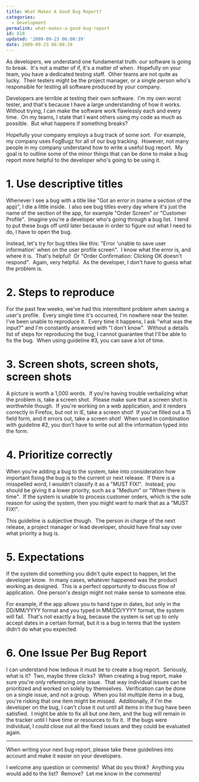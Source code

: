 ```yaml
---
title: What Makes A Good Bug Report?
categories:
  - Development
permalink: what-makes-a-good-bug-report
id: 618
updated: '2009-09-23 06:00:39'
date: 2009-09-23 06:00:39
---
```


As developers, we understand one fundamental truth: our software is going to break.  It's not a matter of if, it's a matter of when.  Hopefully on your team, you have a dedicated testing staff.  Other teams are not quite as lucky.  Their testers might be the project manager, or a single person who's responsible for testing all software produced by your company.

Developers are terrible at testing their own software.  I'm my own worst tester, and that's because I have a large understanding of how it works.  Without trying, I can make the software work flawlessly each and every time.  On my teams, I state that I want others using my code as much as possible.  But what happens if something breaks?

Hopefully your company employs a bug track of some sort.  For example, my company uses FogBugz for all of our bug tracking.  However, not many people in my company understand how to write a useful bug report.  My goal is to outline some of the minor things that can be done to make a bug report more helpful to the developer who's going to be using it.
<h1>1. Use descriptive titles</h1>
Whenever I see a bug with a title like "Got an error in (name a section of the app)", I die a little inside.  I also see bug titles every day where it's just the name of the section of the app, for example "Order Screen" or "Customer Profile".  Imagine you're a developer who's going through a bug list.  I tend to put these bugs off until later because in order to figure out what I need to do, I have to open the bug.

Instead, let's try for bug titles like this: "Error 'unable to save user information' when on the user profile screen".  I know what the error is, and where it is.  That's helpful!  Or "Order Confirmation: Clicking OK doesn't respond".  Again, very helpful.  As the developer, I don't have to guess what the problem is.
<h1>2. Steps to reproduce</h1>
For the past few weeks, we've had this intermittent problem when saving a user's profile.  Every single time it's occurred, I'm nowhere near the tester.  I've been unable to reproduce it.  Every time it happens, I ask "what was the input?" and I'm constantly answered with "I don't know".  Without a details list of steps for reproducing the bug, I cannot guarantee that I'll be able to fix the bug.  When using guideline #3, you can save a lot of time.
<h1>3. Screen shots, screen shots, screen shots</h1>
A picture is worth a 1,000 words.  If you're having trouble verbalizing what the problem is, take a screen shot.  Please make sure that a screen shot is worthwhile though.  If you're working on a web application, and it renders correctly in Firefox, but not in IE, take a screen shot!  If you've filled out a 15 field form, and it errors out, take a screen shot!  When used in combination with guideline #2, you don't have to write out all the information typed into the form.
<h1>4. Prioritize correctly</h1>
When you're adding a bug to the system, take into consideration how important fixing the bug is to the current or next release.  If there is a misspelled word, I wouldn't classify it as a "MUST FIX!".  Instead, you should be giving it a lower priority, such as a "Medium" or "When there is time".  If the system is unable to process customer orders, which is the sole reason for using the system, then you might want to mark that as a "MUST FIX!".

This guideline is subjective though.  The person in charge of the next release, a project manager or lead developer, should have final say over what priority a bug is.
<h1>5. Expectations</h1>
If the system did something you didn't quite expect to happen, let the developer know.  In many cases, whatever happened was the product working as designed.  This is a perfect opportunity to discuss flow of application.  One person's design might not make sense to someone else.

For example, if the app allows you to hand type in dates, but only in the DD/MM/YYYY format and you typed in MM/DD/YYYY format, the system will fail.  That's not exactly a bug, because the system is set up to only accept dates in a certain format, but it is a bug in terms that the system didn't do what you expected.
<h1>6. One Issue Per Bug Report</h1>
I can understand how tedious it must be to create a bug report.  Seriously, what is it?  Two, maybe three clicks?  When creating a bug report, make sure you're only referencing one issue.  That way individual issues can be prioritized and worked on solely by themselves.  Verification can be done on a single issue, and not a group.  When you list multiple items in a bug, you're risking that one item might be missed.  Additionally, if I'm the developer on the bug, I can't close it out until all items in the bug have been satisfied.  I might be able to fix all but one item, and the bug will remain in the tracker until I have time or resources to fix it.  If the bugs were individual, I could close out all the fixed issues and they could be evaluated again.

<hr />When writing your next bug report, please take these guidelines into account and make it easier on your developers.

I welcome any question or comments!  What do you think?  Anything you would add to the list?  Remove?  Let me know in the comments!